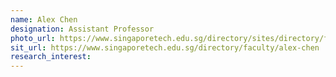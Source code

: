 ```yaml
---
name: Alex Chen
designation: Assistant Professor
photo_url: https://www.singaporetech.edu.sg/directory/sites/directory/files/styles/profile_picture/public/profile-picture/Alex%20Qiang%20Chen_0_32.jpg
sit_url: https://www.singaporetech.edu.sg/directory/faculty/alex-chen
research_interest: 
---
```

